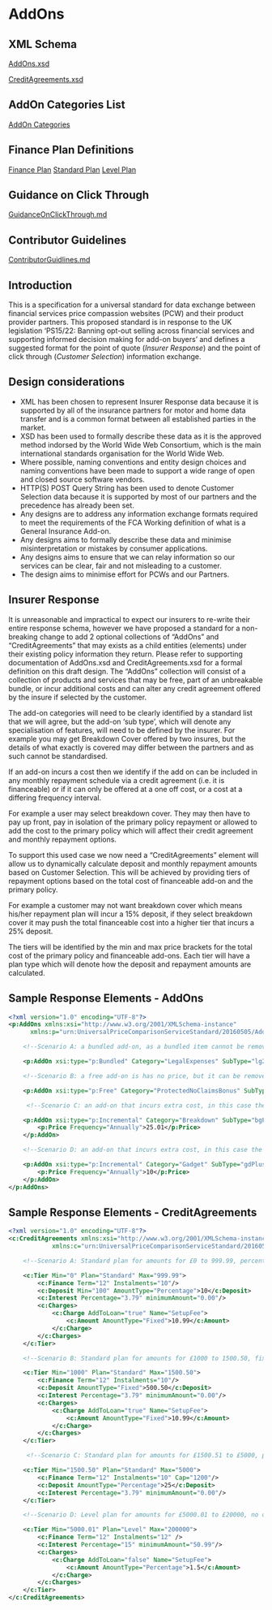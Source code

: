 # AddOns

## XML Schema
[AddOns.xsd](Schema/AddOns.xsd)

[CreditAgreements.xsd](Schema/CreditAgreements.xsd)

## AddOn Categories List

[AddOn Categories](AddOnCategories.md)

## Finance Plan Definitions
[Finance Plan](Finance/FinancePlan.md)
[Standard Plan](Finance/StandardPlan.md)
[Level Plan](Finance/LevelPlan.md)

## Guidance on Click Through
[GuidanceOnClickThrough.md](GuidanceOnClickThrough.md)

## Contributor Guidelines
[ContributorGuidlines.md](ContributorGuidlines.md)

## Introduction
This is a specification for a universal standard for data exchange between financial services price compassion websites (PCW) and their product provider partners. This proposed standard is in response to the UK legislation ‘PS15/22: Banning opt-out selling across financial services and supporting informed decision making for add-on buyers’ and defines a suggested format for the point of quote (<i>Insurer Response</i>) and the point of click through (<i>Customer Selection</i>) information exchange.  

## Design considerations
-	XML has been chosen to represent Insurer Response data because it is supported by all of the insurance partners for motor and home data transfer and is a common format between all established parties in the market.
-	XSD has been used to formally describe these data as it is the approved method indorsed by the World Wide Web Consortium, which is the main international standards organisation for the World Wide Web.
-	Where possible, naming conventions and entity design choices and naming conventions have been made to support a wide range of open and closed source software vendors.
-	HTTP(S) POST Query String has been used to denote Customer Selection data because it is supported by most of our partners and the precedence has already been set.   
-	Any designs are to address any information exchange formats required to meet the requirements of the FCA Working definition of what is a General Insurance Add-on.  
-	Any designs aims to formally describe these data and minimise misinterpretation or mistakes by consumer applications. 
-	Any designs aims to ensure that we can relay information so our services can be clear, fair and not misleading to a customer.
-	The design aims to minimise effort for PCWs and our Partners.

## Insurer Response
It is unreasonable and impractical to expect our insurers to re-write their entire response schema, however we have proposed a standard for a non-breaking change to add 2 optional collections of “AddOns” and “CreditAgreements” that may exists as a child entities (elements) under their existing policy information they return.  Please refer to supporting documentation of AddOns.xsd and CreditAgreements.xsd for a formal definition on this draft design.
The “AddOns” collection will consist of a collection of products and services that may be free, part of an unbreakable bundle, or incur additional costs and can alter any credit agreement offered by the insure if selected by the customer.

The add-on categories will need to be clearly identified by a standard list that we will agree, but the add-on ‘sub type’, which will denote any specialisation of features, will need to be defined by the insurer. 
For example you may get Breakdown Cover offered by two insures, but the details of what exactly is covered may differ between the partners and as such cannot be standardised.

If an add-on incurs a cost then we identify if the add on can be included in any monthly repayment schedule via a credit agreement (i.e. it is financeable) or if it can only be offered at a one off cost, or a cost at a differing frequency interval. 

For example a user may select breakdown cover. They may then have to pay up front, pay in isolation of the primary policy repayment or allowed to add the cost to the primary policy which will affect their credit agreement and monthly repayment options.

To support this used case we now need a “CreditAgreements” element will allow us to dynamically calculate deposit and monthly repayment amounts based on Customer Selection. This will be achieved by providing tiers of repayment options based on the total cost of financeable add-on and the primary policy. 

For example a customer may not want breakdown cover which means his/her repayment plan will incur a 15% deposit, if they select breakdown cover it may push the total financeable cost into a higher tier that incurs a 25% deposit. 

The tiers will be identified by the min and max price brackets for the total cost of the primary policy and financeable add-ons. Each tier will have a plan type which will denote how the deposit and repayment amounts are calculated.  

## Sample Response Elements - AddOns
```xml
<?xml version="1.0" encoding="UTF-8"?>
<p:AddOns xmlns:xsi="http://www.w3.org/2001/XMLSchema-instance" 
	  xmlns:p="urn:UniversalPriceComparisonServiceStandard/20160505/AddOns">

    <!--Scenario A: a bundled add-on, as a bundled item cannot be removed from the primary cover, as such does not have a price. Also we have permitted an optional link to a web page URL that contains further information about the add-on-->

	<p:AddOn xsi:type="p:Bundled" Category="LegalExpenses" SubType="lg22568"/>

    <!--Scenario B: a free add-on is has no price, but it can be removed by customer selection-->

	<p:AddOn xsi:type="p:Free" Category="ProtectedNoClaimsBonus" SubType="pncB" />

	 <!--Scenario C: an add-on that incurs extra cost, in this case the add-on on can be added to the credit agreement so will result in tier selection-->

	<p:AddOn xsi:type="p:Incremental" Category="Breakdown" SubType="bgPlus" Financeable="true">
		<p:Price Frequency="Annually">25.01</p:Price>
	</p:AddOn>

    <!--Scenario D: an add-on that incurs extra cost, in this case the add-on cannot be added to the credit agreement, must be payed up front so does not affect tier selection-->

	<p:AddOn xsi:type="p:Incremental" Category="Gadget" SubType="gdPlus" Financeable="false">
		<p:Price Frequency="Annually">10</p:Price>
	</p:AddOn>
</p:AddOns>
```
## Sample Response Elements - CreditAgreements
```xml
<?xml version="1.0" encoding="UTF-8"?>
<c:CreditAgreements xmlns:xsi="http://www.w3.org/2001/XMLSchema-instance"
		    xmlns:c="urn:UniversalPriceComparisonServiceStandard/20160505/CreditAgreements">

    <!--Scenario A: Standard plan for amounts for £0 to 999.99, percentage deposit with minimum of £100, fixed setup fee, no min Interest with 10 instalments-->

    <c:Tier Min="0" Plan="Standard" Max="999.99">
        <c:Finance Term="12" Instalments="10"/>
        <c:Deposit Min="100" AmountType="Percentage">10</c:Deposit>
        <c:Interest Percentage="3.79" minimumAmount="0.00"/>
        <c:Charges>
            <c:Charge AddToLoan="true" Name="SetupFee">
                <c:Amount AmountType="Fixed">10.99</c:Amount>
            </c:Charge>
        </c:Charges>
    </c:Tier>

    <!--Scenario B: Standard plan for amounts for £1000 to 1500.50, fixed deposit with fixed setup fee, no min Interest with 10 instalments-->

	<c:Tier Min="1000" Plan="Standard" Max="1500.50">
        <c:Finance Term="12" Instalments="10"/>
		<c:Deposit AmountType="Fixed">500.50</c:Deposit>
		<c:Interest Percentage="3.79" minimumAmount="0.00"/>
		<c:Charges>
			<c:Charge AddToLoan="true" Name="SetupFee">
				<c:Amount AmountType="Fixed">10.99</c:Amount>
			</c:Charge>
		</c:Charges>
	</c:Tier>

	 <!--Scenario C: Standard plan for amounts for £1500.51 to £5000, percentage deposit with no fees, no min Interest with 10 instalments with a loan cap of £1200-->

	<c:Tier Min="1500.50" Plan="Standard" Max="5000">
		<c:Finance Term="12" Instalments="10" Cap="1200"/>
		<c:Deposit AmountType="Percentage">25</c:Deposit>
		<c:Interest Percentage="3.79" minimumAmount="0.00"/>
	</c:Tier>

	<!--Scenario D: Level plan for amounts for £5000.01 to £20000, no deposit with but % setup fee, min interest of £50.99 with interest calculated at 15% with 12 instalments-->

	<c:Tier Min="5000.01" Plan="Level" Max="200000">
		<c:Finance Term="12" Instalments="12" />
		<c:Interest Percentage="15" minimumAmount="50.99"/>
		<c:Charges>
			<c:Charge AddToLoan="false" Name="SetupFee">
				<c:Amount AmountType="Percentage">1.5</c:Amount>
			</c:Charge>
		</c:Charges>
	</c:Tier>
</c:CreditAgreements>
```
